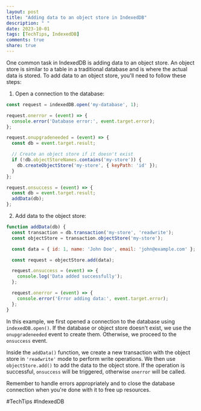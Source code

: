 ```yaml
---
layout: post
title: "Adding data to an object store in IndexedDB"
description: " "
date: 2023-10-01
tags: [TechTips, IndexedDB]
comments: true
share: true
---
```


One common task in IndexedDB is adding data to an object store. An object store is similar to a table in a traditional database and is where the actual data is stored. To add data to an object store, you'll need to follow these steps:

1. Open a connection to the database:
```javascript
const request = indexedDB.open('my-database', 1);

request.onerror = (event) => {
  console.error('Database error:', event.target.error);
};

request.onupgradeneeded = (event) => {
  const db = event.target.result;

  // Create an object store if it doesn't exist
  if (!db.objectStoreNames.contains('my-store')) {
    db.createObjectStore('my-store', { keyPath: 'id' });
  }
};

request.onsuccess = (event) => {
  const db = event.target.result;
  addData(db);
};
```

2. Add data to the object store:
```javascript
function addData(db) {
  const transaction = db.transaction('my-store', 'readwrite');
  const objectStore = transaction.objectStore('my-store');

  const data = { id: 1, name: 'John Doe', email: 'john@example.com' };

  const request = objectStore.add(data);

  request.onsuccess = (event) => {
    console.log('Data added successfully');
  };

  request.onerror = (event) => {
    console.error('Error adding data:', event.target.error);
  };
}
```

In this example, we first opened a connection to the database using `indexedDB.open()`. If the database or object store doesn't exist, we use the `onupgradeneeded` event to create them. Otherwise, we proceed to the `onsuccess` event.

Inside the `addData()` function, we create a new transaction with the object store in `'readwrite'` mode to perform write operations. We then use `objectStore.add()` to add the data to the object store. If the operation is successful, `onsuccess` will be triggered, otherwise `onerror` will be called.

Remember to handle errors appropriately and to close the database connection when you're done with it to free up resources.

#TechTips #IndexedDB